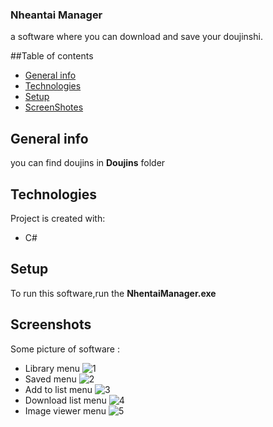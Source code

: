 ### Nheantai Manager
a software where you can download and save your doujinshi.

##Table of contents
* [General info](#general-info)
* [Technologies](#technologies)
* [Setup](#setup)
* [ScreenShotes](#Screenshots)

## General info
you can find doujins in **Doujins** folder

## Technologies
Project is created with:
* C#
	
## Setup
To run this software,run the **NhentaiManager.exe**

## Screenshots
Some picture of software :
* Library menu
![1](https://raw.githubusercontent.com/manidsr/Nhentai-Manager/master/screenshots/1.png)
* Saved menu
![2](https://raw.githubusercontent.com/manidsr/Nhentai-Manager/master/screenshots/2.png)
* Add to list menu
![3](https://raw.githubusercontent.com/manidsr/Nhentai-Manager/master/screenshots/3.png)
* Download list menu
![4](https://raw.githubusercontent.com/manidsr/Nhentai-Manager/master/screenshots/4.png)
* Image viewer menu
![5](https://raw.githubusercontent.com/manidsr/Nhentai-Manager/master/screenshots/5.png)
